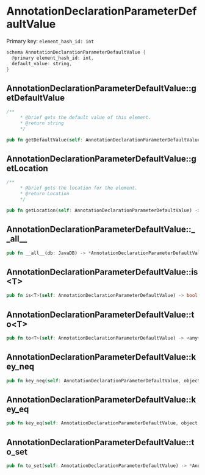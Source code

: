 # AnnotationDeclarationParameterDefaultValue

Primary key: `element_hash_id: int`

```rust
schema AnnotationDeclarationParameterDefaultValue {
  @primary element_hash_id: int,
  default_value: string,
}
```
## AnnotationDeclarationParameterDefaultValue::getDefaultValue

```rust
/**
     * @brief gets the default value of this element.
     * @return string
     */
```
```rust
pub fn getDefaultValue(self: AnnotationDeclarationParameterDefaultValue) -> string;
```
## AnnotationDeclarationParameterDefaultValue::getLocation

```rust
/**
     * @brief gets the location for the element.
     * @return Location
     */
```
```rust
pub fn getLocation(self: AnnotationDeclarationParameterDefaultValue) -> Location;
```
## AnnotationDeclarationParameterDefaultValue::\_\_all\_\_

```rust
pub fn __all__(db: JavaDB) -> *AnnotationDeclarationParameterDefaultValue;
```
## AnnotationDeclarationParameterDefaultValue::is\<T\>

```rust
pub fn is<T>(self: AnnotationDeclarationParameterDefaultValue) -> bool;
```
## AnnotationDeclarationParameterDefaultValue::to\<T\>

```rust
pub fn to<T>(self: AnnotationDeclarationParameterDefaultValue) -> <any>;
```
## AnnotationDeclarationParameterDefaultValue::key\_neq

```rust
pub fn key_neq(self: AnnotationDeclarationParameterDefaultValue, object: <any>) -> bool;
```
## AnnotationDeclarationParameterDefaultValue::key\_eq

```rust
pub fn key_eq(self: AnnotationDeclarationParameterDefaultValue, object: <any>) -> bool;
```
## AnnotationDeclarationParameterDefaultValue::to\_set

```rust
pub fn to_set(self: AnnotationDeclarationParameterDefaultValue) -> *AnnotationDeclarationParameterDefaultValue;
```
